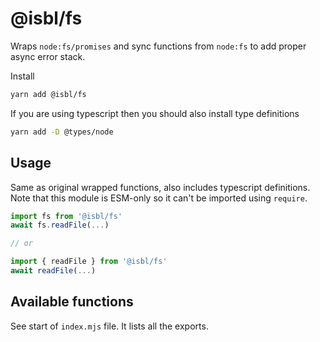# @isbl/fs

Wraps `node:fs/promises` and sync functions from `node:fs` to add proper async
error stack.

Install

```sh
yarn add @isbl/fs
```

If you are using typescript then you should also install type definitions

```sh
yarn add -D @types/node
```

## Usage

Same as original wrapped functions, also includes typescript definitions.
Note that this module is ESM-only so it can't be imported using `require`.

```ts
import fs from '@isbl/fs'
await fs.readFile(...)

// or

import { readFile } from '@isbl/fs'
await readFile(...)
```

## Available functions

See start of `index.mjs` file. It lists all the exports.
